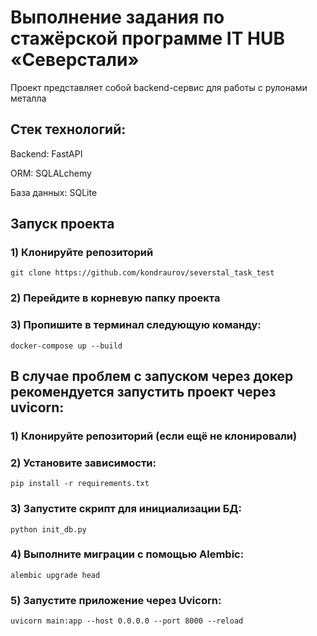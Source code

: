 # Выполнение задания по стажёрской программе IT HUB «Северстали»

Проект представляет собой backend-сервис для работы с рулонами металла
## Стек технологий:

Backend: FastAPI

ORM: SQLALchemy

База данных: SQLite

## Запуск проекта

### 1) Клонируйте репозиторий

```
git clone https://github.com/kondraurov/severstal_task_test
```

### 2) Перейдите в корневую папку проекта

### 3) Пропишите в терминал следующую команду:

```
docker-compose up --build
```


## В случае проблем с запуском через докер рекомендуется запустить проект через uvicorn: 

### 1) Клонируйте репозиторий (если ещё не клонировали)

### 2) Установите зависимости:

```
pip install -r requirements.txt

```

### 3) Запустите скрипт для инициализации БД:

```
python init_db.py

```

### 4) Выполните миграции с помощью Alembic:

```
alembic upgrade head
```

### 5) Запустите приложение через Uvicorn:

```
uvicorn main:app --host 0.0.0.0 --port 8000 --reload
```

